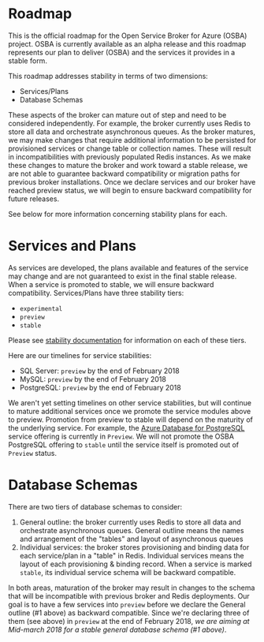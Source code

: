 # Roadmap

This is the official roadmap for the Open Service Broker for Azure (OSBA) project. OSBA is currently available as an alpha release and this roadmap represents our plan to deliver (OSBA) and the services it provides in a stable form.

This roadmap addresses stability in terms of two dimensions:

* Services/Plans
* Database Schemas

These aspects of the broker can mature out of step and need to be considered independently. For example, the broker currently uses Redis to store all data and orchestrate asynchronous queues. As the broker matures, we may make changes that require additional information to be persisted for provisioned services or change table or collection names. These will result in incompatibilities with previously populated Redis instances. As we make these changes to mature the broker and work toward a stable release, we are not able to guarantee backward compatibility or migration paths for previous broker installations. Once we declare services and our broker have reached preview status, we will begin to ensure backward compatibility for future releases.

See below for more information concerning stability plans for each.

# Services and Plans

As services are developed, the plans available and features of the service may change and are not guaranteed to exist in the final stable release. When a service is promoted to stable, we will ensure backward compatibility. Services/Plans have three stability tiers:

- `experimental`
- `preview`
- `stable`

Please see [stability documentation](./docs/stability.md) for information on each of these tiers.

Here are our timelines for service stabilities:

- SQL Server: `preview` by the end of February 2018
- MySQL: `preview` by the end of February 2018
- PostgreSQL: `preview` by the end of February 2018

We aren't yet setting timelines on other service stabilities, but will continue to mature additional services once we promote the service modules above to preview. Promotion from preview to stable will depend on the maturity of the underlying service. For example, the [Azure Database for PostgreSQL](https://azure.microsoft.com/en-us/services/postgresql/) service offering is currently in `Preview`. We will not promote the OSBA PostgreSQL offering to `stable` until the service itself is promoted out of `Preview` status.

# Database Schemas

There are two tiers of database schemas to consider:

1. General outline: the broker currently uses Redis to store all data and orchestrate asynchronous queues. General outline means the names and arrangement of the "tables" and layout of asynchronous queues
1. Individual services: the broker stores provisioning and binding data for each service/plan in a "table" in Redis. Individual services means the layout of each provisioning & binding record. When a service is marked `stable`, its individual service schema will be backward compatible.

In both areas, maturation of the broker may result in changes to the schema that will be incompatible with previous broker and Redis deployments. Our goal is to have a few services into `preview` before we declare the General outline (#1 above) as backward compatible. Since we're declaring three of them (see above) in `preview` at the end of February 2018, *we are aiming at Mid-march 2018 for a stable general database schema (#1 above)*.